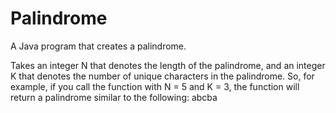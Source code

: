 # Palindrome
A Java program that creates a palindrome.

Takes an integer N that denotes the length of the palindrome, and an integer K that denotes the number of unique characters in the palindrome. 
So, for example, if you call the function with N = 5 and K = 3, the function will return a palindrome similar to the following: abcba
